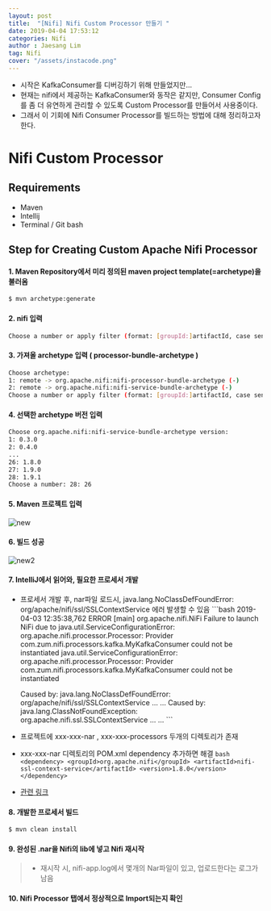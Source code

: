 ```yaml
---
layout: post
title:  "[Nifi] Nifi Custom Processor 만들기 "
date: 2019-04-04 17:53:12
categories: Nifi 
author : Jaesang Lim
tag: Nifi
cover: "/assets/instacode.png"
---
```


- 시작은 KafkaConsumer를 디버깅하기 위해 만들었지만...
- 현재는 nifi에서 제공하는 KafkaConsumer와 동작은 같지만, Consumer Config를 좀 더 유연하게 관리할 수 있도록 Custom Processor를 만들어서 사용중이다.
- 그래서 이 기회에 Nifi Consumer Processor를 빌드하는 방법에 대해 정리하고자 한다. 

# Nifi Custom Processor 

## Requirements
- Maven
- Intellij
- Terminal / Git bash 


## Step for Creating Custom Apache Nifi Processor
#### 1. Maven Repository에서 미리 정의된 maven project template(=archetype)을 불러옴
```bash
$ mvn archetype:generate
```

#### 2. nifi 입력
```bash
Choose a number or apply filter (format: [groupId:]artifactId, case sensitive contains): 1347: nifi
```

#### 3. 가져올 archetype 입력 ( processor-bundle-archetype )
```bash
Choose archetype:
1: remote -> org.apache.nifi:nifi-processor-bundle-archetype (-)
2: remote -> org.apache.nifi:nifi-service-bundle-archetype (-)
Choose a number or apply filter (format: [groupId:]artifactId, case sensitive contains): : 2
```

#### 4. 선택한 archetype 버전 입력 
```bash
Choose org.apache.nifi:nifi-service-bundle-archetype version:
1: 0.3.0
2: 0.4.0
...
26: 1.8.0
27: 1.9.0
28: 1.9.1
Choose a number: 28: 26
```

#### 5. Maven 프로젝트 입력
![new](https://user-images.githubusercontent.com/12586821/55542993-22179500-5703-11e9-8ee7-23e8a88be1c0.PNG)

#### 6. 빌드 성공 
![new2](https://user-images.githubusercontent.com/12586821/55542995-22179500-5703-11e9-87bc-9c859023ca07.PNG)

#### 7. IntelliJ에서 읽어와, 필요한 프로세서 개발 
   - 프로세서 개발 후, nar파일 로드시, java.lang.NoClassDefFoundError: org/apache/nifi/ssl/SSLContextService 에러 발생할 수 있음
    ```bash
        2019-04-03 12:35:38,762 ERROR [main] org.apache.nifi.NiFi Failure to launch NiFi due to java.util.ServiceConfigurationError: org.apache.nifi.processor.Processor: Provider com.zum.nifi.processors.kafka.MyKafkaConsumer could not be instantiated
        java.util.ServiceConfigurationError: org.apache.nifi.processor.Processor: Provider com.zum.nifi.processors.kafka.MyKafkaConsumer could not be instantiated

        Caused by: java.lang.NoClassDefFoundError: org/apache/nifi/ssl/SSLContextService
        ...
        ...
        Caused by: java.lang.ClassNotFoundException: org.apache.nifi.ssl.SSLContextService
        ...
        ...
    ```
   - 프로젝트에 xxx-xxx-nar , xxx-xxx-processors 두개의 디렉토리가 존재
   - xxx-xxx-nar 디렉토리의 POM.xml dependency 추가하면 해결
    ```bash
      <dependency>
            <groupId>org.apache.nifi</groupId>
            <artifactId>nifi-ssl-context-service</artifactId>
            <version>1.8.0</version>
      </dependency>
    ```
    
   - [관련 링크](https://cwiki.apache.org/confluence/display/NIFI/Maven+Projects+for+Extensions#MavenProjectsforExtensions-LinkingProcessorsandControllerServices)
    
#### 8. 개발한 프로세서 빌드 
```bash
$ mvn clean install
```

#### 9. 완성된 .nar을 Nifi의 lib에 넣고 Nifi 재시작
> - 재시작 시, nifi-app.log에서 몇개의 Nar파일이 있고, 업로드한다는 로그가 남음

#### 10. Nifi Processor 탭에서 정상적으로 Import되는지 확인
